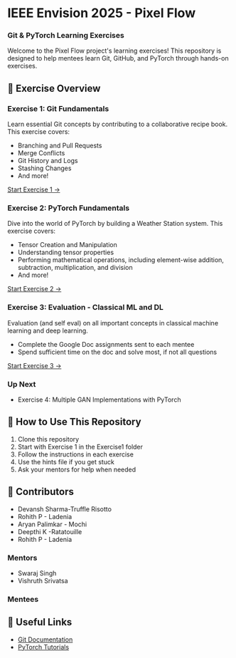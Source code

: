 # IEEE Envision 2025 - Pixel Flow
### Git & PyTorch Learning Exercises

Welcome to the Pixel Flow project's learning exercises! This repository is designed to help mentees learn Git, GitHub, and PyTorch through hands-on exercises.

## 🎯 Exercise Overview

### Exercise 1: Git Fundamentals
Learn essential Git concepts by contributing to a collaborative recipe book. This exercise covers:
- Branching and Pull Requests
- Merge Conflicts
- Git History and Logs
- Stashing Changes
- And more!

[Start Exercise 1 →](./Exercise1/Exercise1.md)

### Exercise 2: PyTorch Fundamentals
Dive into the world of PyTorch by building a Weather Station system. This exercise covers:
- Tensor Creation and Manipulation
- Understanding tensor properties
- Performing mathematical operations, including element-wise addition, subtraction, multiplication, and division
- And more!

[Start Exercise 2 →](./Exercise2/Exercise2.md)

### Exercise 3: Evaluation - Classical ML and DL
Evaluation (and self eval) on all important concepts in classical machine learning and deep learning. 
- Complete the Google Doc assignments sent to each mentee
- Spend sufficient time on the doc and solve most, if not all questions

[Start Exercise 3 →](https://docs.google.com/document/d/1e345FRWzjns3JnsQjvXkqorHXaPVl_IP8Qv1foCEA_I/edit?tab=t.0)

### Up Next

- Exercise 4: Multiple GAN Implementations with PyTorch

## 📝 How to Use This Repository

1. Clone this repository
2. Start with Exercise 1 in the Exercise1 folder
3. Follow the instructions in each exercise
4. Use the hints file if you get stuck
5. Ask your mentors for help when needed

## 🤝 Contributors
- Devansh Sharma-Truffle Risotto
- Rohith P - Ladenia
- Aryan Palimkar - Mochi
- Deepthi K -Ratatouille
- Rohith P - Ladenia


### Mentors
- Swaraj Singh
- Vishruth Srivatsa

### Mentees
<!-- This section will be populated by mentees as part of Exercise 1 Task 10-->

## 🔗 Useful Links
- [Git Documentation](https://git-scm.com/doc)
- [PyTorch Tutorials](https://pytorch.org/tutorials/)
